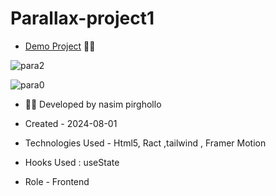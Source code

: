# Parallax-project1
- [Demo Project](https://parallax-project1-virid.vercel.app/) 👩‍💻

  


![para2](https://github.com/user-attachments/assets/ca4fb56b-31b2-4a25-a7ba-ca8ae9086fce)

![para0](https://github.com/user-attachments/assets/252af61e-2125-46d6-9d53-5248d0b77156)





- 👩‍🎓 Developed by nasim pirghollo

- Created - 2024-08-01

- Technologies Used - Html5, Ract ,tailwind , Framer Motion

- Hooks Used : useState 

- Role - Frontend
